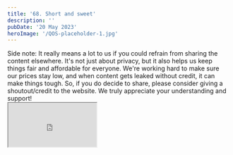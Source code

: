 ```yaml
---
title: '68. Short and sweet'
description: ''
pubDate: '20 May 2023'
heroImage: '/QOS-placeholder-1.jpg'
---
```

<div class="video_paragraph_header"> Side note: It really means a lot to us if you could refrain from sharing the content elsewhere. It's not just about privacy, but it also helps us keep things fair and affordable for everyone. We're working hard to make sure our prices stay low, and when content gets leaked without credit, it can make things tough. So, if you do decide to share, please consider giving a shoutout/credit to the website. We truly appreciate your understanding and support!</div>

<iframe src="https://drive.google.com/file/d/1ZDxy3HudUPawciBxvE4qD3iyaQ0jQc-i/preview" width="200" height="100" allow="autoplay" allowfullscreen="allowfullscreen"></iframe>

<br>
<br>
<!---<a class="read_more" href="https://drive.google.com/file/d/1ZDxy3HudUPawciBxvE4qD3iyaQ0jQc-i/view?usp=sharing">Download</a>--->